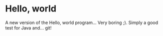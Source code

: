 Hello, world
============

A new version of the Hello, world program... Very boring ;). Simply a good test for Java and... git!


